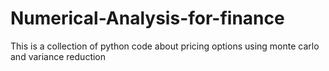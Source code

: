 # Numerical-Analysis-for-finance
This is a collection of python code about pricing options using monte carlo and variance reduction
